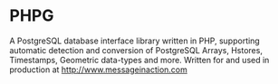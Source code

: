 PHPG
====

A PostgreSQL database interface library written in PHP, supporting automatic detection and conversion of PostgreSQL Arrays, Hstores, Timestamps, Geometric data-types and more. Written for and used in production at http://www.messageinaction.com